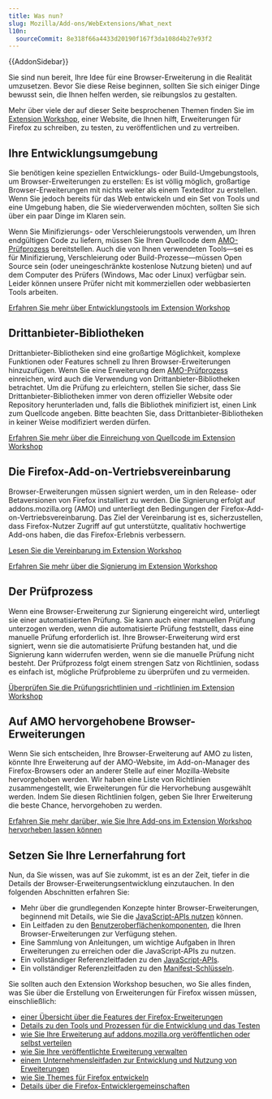 ```yaml
---
title: Was nun?
slug: Mozilla/Add-ons/WebExtensions/What_next
l10n:
  sourceCommit: 8e318f66a4433d20190f167f3da108d4b27e93f2
---
```


{{AddonSidebar}}

Sie sind nun bereit, Ihre Idee für eine Browser-Erweiterung in die Realität umzusetzen. Bevor Sie diese Reise beginnen, sollten Sie sich einiger Dinge bewusst sein, die Ihnen helfen werden, sie reibungslos zu gestalten.

Mehr über viele der auf dieser Seite besprochenen Themen finden Sie im [Extension Workshop](https://extensionworkshop.com), einer Website, die Ihnen hilft, Erweiterungen für Firefox zu schreiben, zu testen, zu veröffentlichen und zu vertreiben.

## Ihre Entwicklungsumgebung

Sie benötigen keine speziellen Entwicklungs- oder Build-Umgebungstools, um Browser-Erweiterungen zu erstellen: Es ist völlig möglich, großartige Browser-Erweiterungen mit nichts weiter als einem Texteditor zu erstellen. Wenn Sie jedoch bereits für das Web entwickeln und ein Set von Tools und eine Umgebung haben, die Sie wiederverwenden möchten, sollten Sie sich über ein paar Dinge im Klaren sein.

Wenn Sie Minifizierungs- oder Verschleierungstools verwenden, um Ihren endgültigen Code zu liefern, müssen Sie Ihren Quellcode dem [AMO-Prüfprozess](#der_prüfprozess) bereitstellen. Auch die von Ihnen verwendeten Tools—sei es für Minifizierung, Verschleierung oder Build-Prozesse—müssen Open Source sein (oder uneingeschränkte kostenlose Nutzung bieten) und auf dem Computer des Prüfers (Windows, Mac oder Linux) verfügbar sein. Leider können unsere Prüfer nicht mit kommerziellen oder webbasierten Tools arbeiten.

[Erfahren Sie mehr über Entwicklungstools im Extension Workshop](https://extensionworkshop.com/documentation/develop/browser-extension-development-tools/)

## Drittanbieter-Bibliotheken

Drittanbieter-Bibliotheken sind eine großartige Möglichkeit, komplexe Funktionen oder Features schnell zu Ihren Browser-Erweiterungen hinzuzufügen. Wenn Sie eine Erweiterung dem [AMO-Prüfprozess](#der_prüfprozess) einreichen, wird auch die Verwendung von Drittanbieter-Bibliotheken betrachtet. Um die Prüfung zu erleichtern, stellen Sie sicher, dass Sie Drittanbieter-Bibliotheken immer von deren offizieller Website oder Repository herunterladen und, falls die Bibliothek minifiziert ist, einen Link zum Quellcode angeben. Bitte beachten Sie, dass Drittanbieter-Bibliotheken in keiner Weise modifiziert werden dürfen.

[Erfahren Sie mehr über die Einreichung von Quellcode im Extension Workshop](https://extensionworkshop.com/documentation/publish/source-code-submission/)

## Die Firefox-Add-on-Vertriebsvereinbarung

Browser-Erweiterungen müssen signiert werden, um in den Release- oder Betaversionen von Firefox installiert zu werden. Die Signierung erfolgt auf addons.mozilla.org (AMO) und unterliegt den Bedingungen der Firefox-Add-on-Vertriebsvereinbarung. Das Ziel der Vereinbarung ist es, sicherzustellen, dass Firefox-Nutzer Zugriff auf gut unterstützte, qualitativ hochwertige Add-ons haben, die das Firefox-Erlebnis verbessern.

[Lesen Sie die Vereinbarung im Extension Workshop](https://extensionworkshop.com/documentation/publish/firefox-add-on-distribution-agreement/)

[Erfahren Sie mehr über die Signierung im Extension Workshop](https://extensionworkshop.com/documentation/publish/signing-and-distribution-overview/)

## Der Prüfprozess

Wenn eine Browser-Erweiterung zur Signierung eingereicht wird, unterliegt sie einer automatisierten Prüfung. Sie kann auch einer manuellen Prüfung unterzogen werden, wenn die automatisierte Prüfung feststellt, dass eine manuelle Prüfung erforderlich ist. Ihre Browser-Erweiterung wird erst signiert, wenn sie die automatisierte Prüfung bestanden hat, und die Signierung kann widerrufen werden, wenn sie die manuelle Prüfung nicht besteht. Der Prüfprozess folgt einem strengen Satz von Richtlinien, sodass es einfach ist, mögliche Prüfprobleme zu überprüfen und zu vermeiden.

[Überprüfen Sie die Prüfungsrichtlinien und -richtlinien im Extension Workshop](https://extensionworkshop.com/documentation/publish/add-on-policies/)

## Auf AMO hervorgehobene Browser-Erweiterungen

Wenn Sie sich entscheiden, Ihre Browser-Erweiterung auf AMO zu listen, könnte Ihre Erweiterung auf der AMO-Website, im Add-on-Manager des Firefox-Browsers oder an anderer Stelle auf einer Mozilla-Website hervorgehoben werden. Wir haben eine Liste von Richtlinien zusammengestellt, wie Erweiterungen für die Hervorhebung ausgewählt werden. Indem Sie diesen Richtlinien folgen, geben Sie Ihrer Erweiterung die beste Chance, hervorgehoben zu werden.

[Erfahren Sie mehr darüber, wie Sie Ihre Add-ons im Extension Workshop hervorheben lassen können](https://extensionworkshop.com/documentation/publish/recommended-extensions/)

## Setzen Sie Ihre Lernerfahrung fort

Nun, da Sie wissen, was auf Sie zukommt, ist es an der Zeit, tiefer in die Details der Browser-Erweiterungsentwicklung einzutauchen. In den folgenden Abschnitten erfahren Sie:

- Mehr über die grundlegenden Konzepte hinter Browser-Erweiterungen, beginnend mit Details, wie Sie die [JavaScript-APIs nutzen](/de/docs/Mozilla/Add-ons/WebExtensions/API) können.
- Ein Leitfaden zu den [Benutzeroberflächenkomponenten](/de/docs/Mozilla/Add-ons/WebExtensions/user_interface), die Ihren Browser-Erweiterungen zur Verfügung stehen.
- Eine Sammlung von Anleitungen, um wichtige Aufgaben in Ihren Erweiterungen zu erreichen oder die JavaScript-APIs zu nutzen.
- Ein vollständiger Referenzleitfaden zu den [JavaScript-APIs](/de/docs/Mozilla/Add-ons/WebExtensions/Browser_support_for_JavaScript_APIs).
- Ein vollständiger Referenzleitfaden zu den [Manifest-Schlüsseln](/de/docs/Mozilla/Add-ons/WebExtensions/manifest.json).

Sie sollten auch den Extension Workshop besuchen, wo Sie alles finden, was Sie über die Erstellung von Erweiterungen für Firefox wissen müssen, einschließlich:

- [einer Übersicht über die Features der Firefox-Erweiterungen](https://extensionworkshop.com/#about)
- [Details zu den Tools und Prozessen für die Entwicklung und das Testen](https://extensionworkshop.com/documentation/develop/)
- [wie Sie Ihre Erweiterung auf addons.mozilla.org veröffentlichen oder selbst verteilen](https://extensionworkshop.com/documentation/publish/)
- [wie Sie Ihre veröffentlichte Erweiterung verwalten](https://extensionworkshop.com/documentation/manage/)
- [einem Unternehmensleitfaden zur Entwicklung und Nutzung von Erweiterungen](https://extensionworkshop.com/documentation/enterprise/)
- [wie Sie Themes für Firefox entwickeln](https://extensionworkshop.com/documentation/themes/)
- [Details über die Firefox-Entwicklergemeinschaften](https://extensionworkshop.com/community/)
